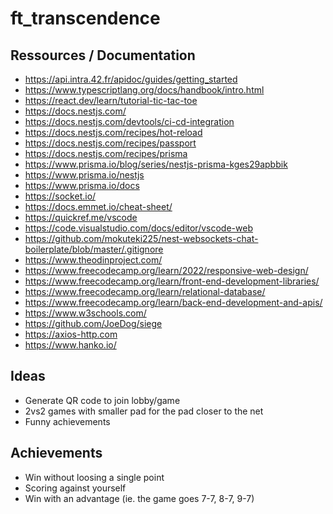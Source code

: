 # ft_transcendence

## Ressources / Documentation
- https://api.intra.42.fr/apidoc/guides/getting_started
- https://www.typescriptlang.org/docs/handbook/intro.html
- https://react.dev/learn/tutorial-tic-tac-toe
- https://docs.nestjs.com/
- https://docs.nestjs.com/devtools/ci-cd-integration
- https://docs.nestjs.com/recipes/hot-reload
- https://docs.nestjs.com/recipes/passport
- https://docs.nestjs.com/recipes/prisma
- https://www.prisma.io/blog/series/nestjs-prisma-kges29apbbik
- https://www.prisma.io/nestjs
- https://www.prisma.io/docs
- https://socket.io/
- https://docs.emmet.io/cheat-sheet/
- https://quickref.me/vscode
- https://code.visualstudio.com/docs/editor/vscode-web
- https://github.com/mokuteki225/nest-websockets-chat-boilerplate/blob/master/.gitignore
- https://www.theodinproject.com/
- https://www.freecodecamp.org/learn/2022/responsive-web-design/
- https://www.freecodecamp.org/learn/front-end-development-libraries/
- https://www.freecodecamp.org/learn/relational-database/
- https://www.freecodecamp.org/learn/back-end-development-and-apis/
- https://www.w3schools.com/
- https://github.com/JoeDog/siege
- https://axios-http.com
- https://www.hanko.io/

## Ideas
- Generate QR code to join lobby/game
- 2vs2 games with smaller pad for the pad closer to the net
- Funny achievements

## Achievements
- Win without loosing a single point
- Scoring against yourself
- Win with an advantage (ie. the game goes 7-7, 8-7, 9-7)
